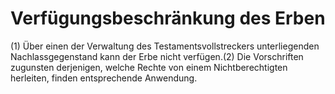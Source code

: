 # Verfügungsbeschränkung des Erben

(1) Über einen der Verwaltung des Testamentsvollstreckers unterliegenden Nachlassgegenstand kann der Erbe nicht verfügen.(2) Die Vorschriften zugunsten derjenigen, welche Rechte von einem Nichtberechtigten herleiten, finden entsprechende Anwendung. 

